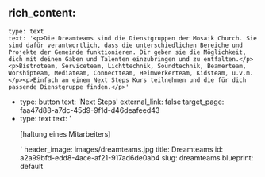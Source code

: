 rich_content:
  -
    type: text
    text: '<p>Die Dreamteams sind die Dienstgruppen der Mosaik Church. Sie sind dafür verantwortlich, dass die unterschiedlichen Bereiche und Projekte der Gemeinde funktionieren. Dir geben sie die Möglichkeit, dich mit deinen Gaben und Talenten einzubringen und zu entfalten.</p><p>Bistroteam, Serviceteam, Lichttechnik, Soundtechnik, Beamerteam, Worshipteam, Mediateam, Connectteam, Heimwerkerteam, Kidsteam, u.v.m.</p><p>Einfach an einem Next Steps Kurs teilnehmen und die für dich passende Dienstgruppe finden.</p>'
  -
    type: button
    text: 'Next Steps'
    external_link: false
    target_page: faa47d88-a7dc-45d9-9f1d-d46deafeed43
  -
    type: text
    text: '<p>[haltung eines Mitarbeiters]</p>'
header_image: images/dreamteams.jpg
title: Dreamteams
id: a2a99bfd-edd8-4ace-af21-917ad6de0ab4
slug: dreamteams
blueprint: default
